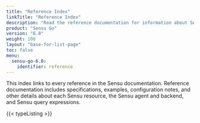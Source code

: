 ```yaml
---
title: "Reference Index"
linkTitle: "Reference Index"
description: "Read the reference documentation for information about Sensu resources, specifications, and example configurations."
product: "Sensu Go"
version: "6.0"
weight: 100
layout: "base-for-list-page"
toc: false
menu:
  sensu-go-6.0:
    identifier: reference
---
```


This index links to every reference in the Sensu documentation.
Reference documentation includes specifications, examples, configuration notes, and other details about each Sensu resource, the Sensu agent and backend, and Sensu query expressions.

{{< typeListing >}}
